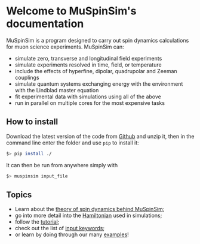 # Welcome to MuSpinSim's documentation

MuSpinSim is a program designed to carry out spin dynamics calculations for 
muon science experiments. MuSpinSim can:

* simulate zero, transverse and longitudinal field experiments
* simulate experiments resolved in time, field, or temperature
* include the effects of hyperfine, dipolar, quadrupolar and Zeeman couplings
* simulate quantum systems exchanging energy with the environment with the Lindblad master equation
* fit experimental data with simulations using all of the above
* run in parallel on multiple cores for the most expensive tasks

## How to install

Download the latest version of the code from [Github](https://github.com/muon-spectroscopy-computational-project/muspinsim)
and unzip it, then in the command line enter the folder and use `pip` to install it:

```bash
$> pip install ./
```

It can then be run from anywhere simply with

```bash
$> muspinsim input_file
```

## Topics
* Learn about the [theory of spin dynamics behind MuSpinSim](./theory_1.md);
* go into more detail into the [Hamiltonian](./hamiltonian.md) used in simulations;
* follow the [tutorial](./tutorial.md);
* check out the list of [input keywords](./input.md);
* or learn by doing through our many [examples](./examples.md)!
